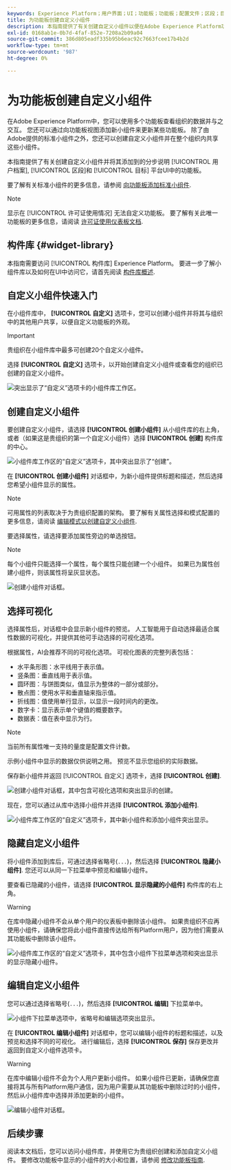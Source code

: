 ```yaml
---
keywords: Experience Platform；用户界面；UI；功能板；功能板；配置文件；区段；目标；许可证使用情况；小组件；量度；
title: 为功能板创建自定义小组件
description: 本指南提供了有关创建自定义小组件以便在Adobe Experience Platform功能板中使用的分步说明。
exl-id: 0168ab1e-0b7d-4faf-852e-7208a2b09a04
source-git-commit: 386d805eadf335b95b6eac92c7663fcee17b4b2d
workflow-type: tm+mt
source-wordcount: '987'
ht-degree: 0%

---
```


# 为功能板创建自定义小组件

在Adobe Experience Platform中，您可以使用多个功能板查看组织的数据并与之交互。 您还可以通过向功能板视图添加新小组件来更新某些功能板。 除了由Adobe提供的标准小组件之外，您还可以创建自定义小组件并在整个组织内共享这些小组件。

本指南提供了有关创建自定义小组件并将其添加到的分步说明 [!UICONTROL 用户档案], [!UICONTROL 区段]和 [!UICONTROL 目标] 平台UI中的功能板。

要了解有关标准小组件的更多信息，请参阅 [向功能板添加标准小组件](standard-widgets.md).

>[!NOTE]
>
>显示在 [!UICONTROL 许可证使用情况] 无法自定义功能板。 要了解有关此唯一功能板的更多信息，请阅读 [许可证使用仪表板文档](../guides/license-usage.md).

## 构件库 {#widget-library}

本指南需要访问 [!UICONTROL 构件库] Experience Platform。 要进一步了解小组件库以及如何在UI中访问它，请首先阅读 [构件库概述](widget-library.md).

## 自定义小组件快速入门

在小组件库中， **[!UICONTROL 自定义]** 选项卡，您可以创建小组件并将其与组织中的其他用户共享，以便自定义功能板的外观。

>[!IMPORTANT]
>
>贵组织在小组件库中最多可创建20个自定义小组件。

选择 **[!UICONTROL 自定义]** 选项卡，以开始创建自定义小组件或查看您的组织已创建的自定义小组件。

![突出显示了“自定义”选项卡的小组件库工作区。](../images/customization/custom-widgets.png)

## 创建自定义小组件

要创建自定义小组件，请选择 **[!UICONTROL 创建小组件]** 从小组件库的右上角，或者（如果这是贵组织的第一个自定义小组件）选择 **[!UICONTROL 创建]** 构件库的中心。

![小组件库工作区的“自定义”选项卡，其中突出显示了“创建”。](../images/customization/create-widget.png)

在 **[!UICONTROL 创建小组件]** 对话框中，为新小组件提供标题和描述，然后选择您希望小组件显示的属性。

>[!NOTE]
>
>可用属性的列表取决于为贵组织配置的架构。 要了解有关属性选择和模式配置的更多信息，请阅读 [编辑模式以创建自定义小组件](edit-schema.md).

要选择属性，请选择要添加属性旁边的单选按钮。

>[!NOTE]
>
>每个小组件只能选择一个属性，每个属性只能创建一个小组件。 如果已为属性创建小组件，则该属性将呈灰显状态。

![创建小组件对话框。](../images/customization/create-widget-dialog.png)

## 选择可视化

选择属性后，对话框中会显示新小组件的预览。 人工智能用于自动选择最适合属性数据的可视化，并提供其他可手动选择的可视化选项。

根据属性，AI会推荐不同的可视化选项。 可视化图表的完整列表包括：

* 水平条形图：水平线用于表示值。
* 竖条图：垂直线用于表示值。
* 圆环图：与饼图类似，值显示为整体的一部分或部分。
* 散点图：使用水平和垂直轴来指示值。
* 折线图：值使用单行显示，以显示一段时间内的更改。
* 数字卡：显示表示单个键值的概要数字。
* 数据表：值在表中显示为行。

>[!NOTE]
>
>当前所有属性唯一支持的量度是配置文件计数。
>
>示例小组件中显示的数据仅供说明之用。 预览不显示您组织的实际数据。

保存新小组件并返回 [!UICONTROL 自定义] 选项卡，选择 **[!UICONTROL 创建]**.

![创建小组件对话框，其中包含可视化选项和突出显示的创建。](../images/customization/create-widget-select-attribute.png)

现在，您可以通过从库中选择小组件并选择 **[!UICONTROL 添加小组件]**.

![小组件库工作区的“自定义”选项卡，其中新小组件和添加小组件突出显示。](../images/customization/custom-widgets-new.png)

## 隐藏自定义小组件

将小组件添加到库后，可通过选择省略号(`...`)，然后选择 **[!UICONTROL 隐藏小组件]**. 您还可以从同一下拉菜单中预览和编辑小组件。

要查看已隐藏的小组件，请选择 **[!UICONTROL 显示隐藏的小组件]** 构件库的右上角。

>[!WARNING]
>
>在库中隐藏小组件不会从单个用户的仪表板中删除该小组件。 如果贵组织不应再使用小组件，请确保您将此小组件直接传达给所有Platform用户，因为他们需要从其功能板中删除该小组件。

![小组件库工作区的“自定义”选项卡，其中包含小组件下拉菜单选项和突出显示的显示隐藏小组件。](../images/customization/hide-widget.png)

## 编辑自定义小组件

您可以通过选择省略号(`...`)，然后选择 **[!UICONTROL 编辑]** 下拉菜单中。

![小组件下拉菜单选项中，省略号和编辑选项突出显示。](../images/customization/custom-widget-edit.png)

在 **[!UICONTROL 编辑小组件]** 对话框中，您可以编辑小组件的标题和描述，以及预览和选择不同的可视化。 进行编辑后，选择 **[!UICONTROL 保存]** 保存更改并返回到自定义小组件选项卡。

>[!WARNING]
>
>在库中编辑小组件不会为个人用户更新小组件。 如果小组件已更新，请确保您直接将其与所有Platform用户通信，因为用户需要从其功能板中删除过时的小组件，然后从小组件库中选择并添加更新的小组件。

![编辑小组件对话框。](../images/customization/edit-widget.png)

## 后续步骤

阅读本文档后，您可以访问小组件库，并使用它为贵组织创建和添加自定义小组件。 要修改功能板中显示的小组件的大小和位置，请参阅 [修改功能板指南](modify.md).
